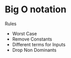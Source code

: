 # Big O notation

Rules
- Worst Case
- Remove Constants
- Different terms for Inputs
- Drop Non Dominants
